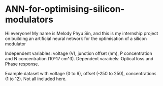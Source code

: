 # ANN-for-optimising-silicon-modulators
Hi everyone!
My name is Melody Phyu Sin, and this is my internship project on building an artificial neural network for the optimisation of a silicon modulator

Independent variables: voltage (V), junction offset (nm), P concentration and N concentration (10^17 cm^3).
Dependent varaibels: Optical loss and Phase response.

Example dataset with voltage (0 to 6), offset (-250 to 250), concentrations (1 to 12). Not all included here.
